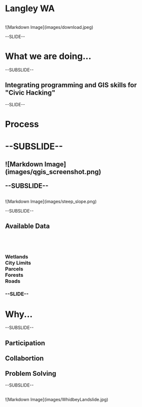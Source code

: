 <!------------------------------------------------------------>
<!-- Topic: xxx -->

<h1>Langley WA</h1>
<br>
![Markdown Image](images/download.jpeg)


<!------------------------------------------------------------>
--SLIDE--
<!-- Topic: yyy -->

<h1>What we are doing...</h1>

--SUBSLIDE--

<h2>Integrating programming and GIS skills for <br>"Civic Hacking"</h2>


--SLIDE--

<h1>Process<h1>

--SUBSLIDE--
<h2> <h2>
![Markdown Image](images/qgis_screenshot.png)

--SUBSLIDE--


<h2></h2>
![Markdown Image](images/steep_slope.png)

--SUBSLIDE--
<H2> Available Data<h2> <br>
<H3> Wetlands <br> City Limits <br> Parcels <br> Forests <br> Roads <h3>

<!------------------------------------------------------------>
--SLIDE--
<!-- Topic: zzz -->

<h1>Why...</h1>

--SUBSLIDE--

<h2>Participation <br> <br> Collabortion <br> <br> Problem Solving</h2>



--SUBSLIDE--

<h2></h2>
![Markdown Image](images/WhidbeyLandslide.jpg)
